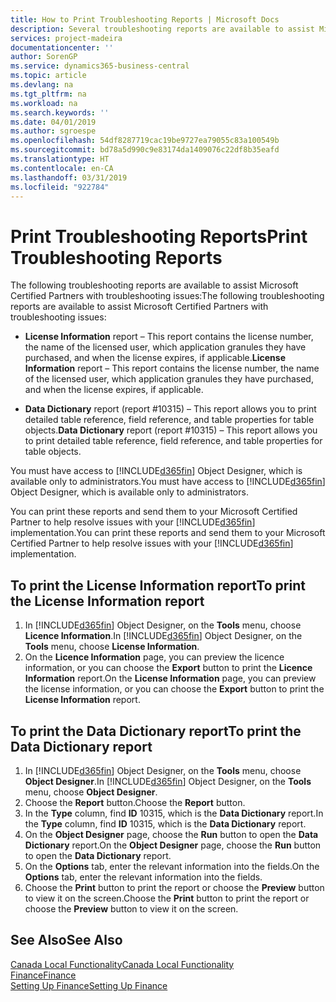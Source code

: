```yaml
---
title: How to Print Troubleshooting Reports | Microsoft Docs
description: Several troubleshooting reports are available to assist Microsoft Certified Partners with troubleshooting issues.
services: project-madeira
documentationcenter: ''
author: SorenGP
ms.service: dynamics365-business-central
ms.topic: article
ms.devlang: na
ms.tgt_pltfrm: na
ms.workload: na
ms.search.keywords: ''
ms.date: 04/01/2019
ms.author: sgroespe
ms.openlocfilehash: 54df8287719cac19be9727ea79055c83a100549b
ms.sourcegitcommit: bd78a5d990c9e83174da1409076c22df8b35eafd
ms.translationtype: HT
ms.contentlocale: en-CA
ms.lasthandoff: 03/31/2019
ms.locfileid: "922784"
---
```

# <a name="print-troubleshooting-reports"></a><span data-ttu-id="2229f-103">Print Troubleshooting Reports</span><span class="sxs-lookup"><span data-stu-id="2229f-103">Print Troubleshooting Reports</span></span>
<span data-ttu-id="2229f-104">The following troubleshooting reports are available to assist Microsoft Certified Partners with troubleshooting issues:</span><span class="sxs-lookup"><span data-stu-id="2229f-104">The following troubleshooting reports are available to assist Microsoft Certified Partners with troubleshooting issues:</span></span>  

-   <span data-ttu-id="2229f-105">**License Information** report – This report contains the license number, the name of the licensed user, which application granules they have purchased, and when the license expires, if applicable.</span><span class="sxs-lookup"><span data-stu-id="2229f-105">**License Information** report – This report contains the license number, the name of the licensed user, which application granules they have purchased, and when the license expires, if applicable.</span></span>  

-   <span data-ttu-id="2229f-106">**Data Dictionary** report (report #10315) – This report allows you to print detailed table reference, field reference, and table properties for table objects.</span><span class="sxs-lookup"><span data-stu-id="2229f-106">**Data Dictionary** report (report #10315) – This report allows you to print detailed table reference, field reference, and table properties for table objects.</span></span>  

<span data-ttu-id="2229f-107">You must have access to [!INCLUDE[d365fin](../../includes/d365fin_md.md)] Object Designer, which is available only to administrators.</span><span class="sxs-lookup"><span data-stu-id="2229f-107">You must have access to [!INCLUDE[d365fin](../../includes/d365fin_md.md)] Object Designer, which is available only to administrators.</span></span>  

<span data-ttu-id="2229f-108">You can print these reports and send them to your Microsoft Certified Partner to help resolve issues with your [!INCLUDE[d365fin](../../includes/d365fin_md.md)] implementation.</span><span class="sxs-lookup"><span data-stu-id="2229f-108">You can print these reports and send them to your Microsoft Certified Partner to help resolve issues with your [!INCLUDE[d365fin](../../includes/d365fin_md.md)] implementation.</span></span>  

## <a name="to-print-the-license-information-report"></a><span data-ttu-id="2229f-109">To print the License Information report</span><span class="sxs-lookup"><span data-stu-id="2229f-109">To print the License Information report</span></span>  
1.  <span data-ttu-id="2229f-110">In [!INCLUDE[d365fin](../../includes/d365fin_md.md)] Object Designer, on the **Tools** menu, choose **Licence Information**.</span><span class="sxs-lookup"><span data-stu-id="2229f-110">In [!INCLUDE[d365fin](../../includes/d365fin_md.md)] Object Designer, on the **Tools** menu, choose **License Information**.</span></span>  
2.  <span data-ttu-id="2229f-111">On the **Licence Information** page, you can preview the licence information, or you can choose the **Export** button to print the **Licence Information** report.</span><span class="sxs-lookup"><span data-stu-id="2229f-111">On the **License Information** page, you can preview the license information, or you can choose the **Export** button to print the **License Information** report.</span></span>  

## <a name="to-print-the-data-dictionary-report"></a><span data-ttu-id="2229f-112">To print the Data Dictionary report</span><span class="sxs-lookup"><span data-stu-id="2229f-112">To print the Data Dictionary report</span></span>  
1.  <span data-ttu-id="2229f-113">In [!INCLUDE[d365fin](../../includes/d365fin_md.md)] Object Designer, on the **Tools** menu, choose **Object Designer**.</span><span class="sxs-lookup"><span data-stu-id="2229f-113">In [!INCLUDE[d365fin](../../includes/d365fin_md.md)] Object Designer, on the **Tools** menu, choose **Object Designer**.</span></span>  
2.  <span data-ttu-id="2229f-114">Choose the **Report** button.</span><span class="sxs-lookup"><span data-stu-id="2229f-114">Choose the **Report** button.</span></span>  
3.  <span data-ttu-id="2229f-115">In the **Type** column, find **ID** 10315, which is the **Data Dictionary** report.</span><span class="sxs-lookup"><span data-stu-id="2229f-115">In the **Type** column, find **ID** 10315, which is the **Data Dictionary** report.</span></span>  
4.  <span data-ttu-id="2229f-116">On the **Object Designer** page, choose the **Run** button to open the **Data Dictionary** report.</span><span class="sxs-lookup"><span data-stu-id="2229f-116">On the **Object Designer** page, choose the **Run** button to open the **Data Dictionary** report.</span></span>  
5.  <span data-ttu-id="2229f-117">On the **Options** tab, enter the relevant information into the fields.</span><span class="sxs-lookup"><span data-stu-id="2229f-117">On the **Options** tab, enter the relevant information into the fields.</span></span>  
6.  <span data-ttu-id="2229f-118">Choose the **Print** button to print the report or choose the **Preview** button to view it on the screen.</span><span class="sxs-lookup"><span data-stu-id="2229f-118">Choose the **Print** button to print the report or choose the **Preview** button to view it on the screen.</span></span>  

## <a name="see-also"></a><span data-ttu-id="2229f-119">See Also</span><span class="sxs-lookup"><span data-stu-id="2229f-119">See Also</span></span>  
[<span data-ttu-id="2229f-120">Canada Local Functionality</span><span class="sxs-lookup"><span data-stu-id="2229f-120">Canada Local Functionality</span></span>](canada-local-functionality.md)  
[<span data-ttu-id="2229f-121">Finance</span><span class="sxs-lookup"><span data-stu-id="2229f-121">Finance</span></span>](../../finance.md)  
[<span data-ttu-id="2229f-122">Setting Up Finance</span><span class="sxs-lookup"><span data-stu-id="2229f-122">Setting Up Finance</span></span>](../../finance.md)
